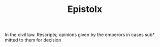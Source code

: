 ---
title: Epistolx
letter: E
permalink: "/definitions/bld-epistolx.html"
body: In the civil law. Rescripts; opinions given by the emperors in cases sub* mitted
  to them for decision
published_at: '2018-07-07'
source: Black's Law Dictionary 2nd Ed (1910)
layout: post
---